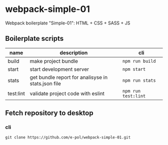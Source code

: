 # webpack-simple-01
Webpack boilerplate "Simple-01": HTML + CSS + SASS + JS

## Boilerplate scripts

| name | description | cli |
|------|-------------|-----|
| build | make project bundle | `npm run build` |
| start | start development server | `npm start` |
| stats | get bundle report for analisyse in stats.json file | `npm run stats` |
| test:lint | validate project code with eslint | `npm run test:lint` |

## Fetch repository to desktop
### cli
`git clone https://github.com/e-pol/webpack-simple-01.git`
